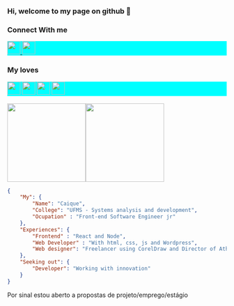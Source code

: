 ### Hi, welcome to my page on github 👋 ###

<!--
**CaiqueRamos/CaiqueRamos** is a ✨ _special_ ✨ repository because its `README.md` (this file) appears on your GitHub profile.
-->

### Connect With me ###

<div style="background-color: aqua;">
    <a href="https://www.linkedin.com/in/caique-ramos-601782176/">
        <img src="https://cdn.jsdelivr.net/gh/devicons/devicon/icons/linkedin/linkedin-original.svg" alt="" height="30px">
    </a>
    <a href="https://www.instagram.com/caiquee_ramos/">
        <img src="https://image.flaticon.com/icons/png/512/2111/2111463.png" alt="" height="30px">
    </a>
</div>

### My loves ###

<div style="background-color: aqua; color: azure;">
    <img src="https://cdn.jsdelivr.net/gh/devicons/devicon/icons/react/react-original.svg" alt="" height="30px">
    <img src="https://cdn.jsdelivr.net/gh/devicons/devicon/icons/nodejs/nodejs-original.svg" alt="" height="30px">
    <img src="https://cdn.jsdelivr.net/gh/devicons/devicon/icons/javascript/javascript-plain.svg" alt="" height="30px">
    <img src="https://cdn.jsdelivr.net/gh/devicons/devicon/icons/angularjs/angularjs-original.svg" alt="" height="30px">
</div>
<br/>

<div style="display: flex">
    <img height="180em" src="https://github-readme-stats.vercel.app/api?username=CaiqueRamos&show_icons=true&theme=radical"/>
    <img height="180em" src="https://github-readme-stats.vercel.app/api/top-langs/?username=CaiqueRamos&layout=compact&langs_count=7&theme=dark"/>
</div>


```json
{
    "My": {
        "Name": "Caique",
        "College": "UFMS - Systems analysis and development",
        "Ocupation" : "Front-end Software Engineer jr"
    },
    "Experiences": {
        "Frontend" : "React and Node",
        "Web Developer" : "With html, css, js and Wordpress",
        "Web designer": "Freelancer using CorelDraw and Director of Athletic Computing at ufms"
    },
    "Seeking out": {
        "Developer": "Working with innovation"
    }
}
```

Por sinal estou aberto a propostas de projeto/emprego/estágio

